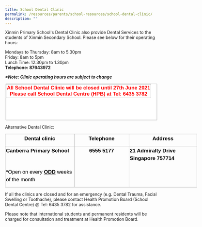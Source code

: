 ```yaml
---
title: School Dental Clinic
permalink: /resources/parents/school-resources/school-dental-clinic/
description: ""
---
```

Xinmin Primary School's Dental Clinic also provide Dental Services to the students of Xinmin Secondary School. Please see below for their operating hours:  

  

Mondays to Thursday: 8am to 5.30pm <br>
Friday: 8am to 5pm <br>
Lunch Time: 12.30pm to 1.30pm<br>
**Telephone: 87643972**
  

**_\*Note: Clinic operating hours are subject to change_**  

  

<table style="margin: auto; outline: 0px; padding: 0px; border-collapse: collapse; clear: both; border: 1px solid rgb(170, 170, 170); color: rgb(0, 0, 0); font-family: Helvetica, sans-serif; font-size: 17px; font-style: normal; font-variant-ligatures: normal; font-variant-caps: normal; font-weight: 400; letter-spacing: normal; orphans: 2; text-align: left; text-transform: none; white-space: normal; widows: 2; word-spacing: 0px; -webkit-text-stroke-width: 0px; background-color: rgb(255, 255, 255); text-decoration-thickness: initial; text-decoration-style: initial; text-decoration-color: initial; width: 500px; height: 120px;" class="iveo_table ives_tab_simple3 ive_eobj_center"><tbody style="margin: 0px; outline: 0px; padding: 0px;"><tr style="margin: 0px; outline: 0px; padding: 0px;"><td style="margin: 0px; outline: 0px; padding: 2px; text-align: center; border: 1px solid rgb(170, 170, 170);"><strong style="margin: 0px; outline: 0px; padding: 0px;"><font style="margin: 0px; outline: 0px; padding: 0px;" color="#ff0000">All School Dental Clinic will be closed until 27th June 2021<br style="margin: 0px; outline: 0px; padding: 0px;">Please call School Dental Centre (HPB) at Tel: 6435 3782</font></strong></td></tr></tbody></table>

  

Alternative Dental Clinic:

<table style="margin: 0px; outline: 0px; padding: 0px; border-collapse: collapse; width: 475.45pt; background-image: initial; background-position: initial; background-size: initial; background-repeat: initial; background-attachment: initial; background-origin: initial; background-clip: initial;" width="634" cellpadding="0" cellspacing="0" border="0" class="MsoNormalTable"><tbody style="margin: 0px; outline: 0px; padding: 0px;"><tr style="margin: 0px; outline: 0px; padding: 0px; height: 13.15pt;"><td style="margin: 0px; outline: 0px; padding: 1.5pt; width: 170.4pt; border: 1pt solid rgb(170, 170, 170); height: 13.15pt;" width="227"><p style="margin: 0px 0px 10px; outline: 0px; padding: 0px; line-height: 24.99px; color: rgb(0, 0, 0); font-family: Helvetica, sans-serif; font-size: 17px; font-weight: 400; text-align: center;" align="center" class="MsoNormal"><b style="margin: 0px; outline: 0px; padding: 0px;"><span style="margin: 0px; outline: 0px; padding: 0px; font-size: 13pt;">Dental clinic</span></b><span style="margin: 0px; outline: 0px; padding: 0px; font-size: 13pt;"></span></p></td><td style="margin: 0px; outline: 0px; padding: 1.5pt; width: 135.4pt; border-top: 1pt solid rgb(170, 170, 170); border-right: 1pt solid rgb(170, 170, 170); border-bottom: 1pt solid rgb(170, 170, 170); border-image: initial; border-left: none; height: 13.15pt;" width="181"><p style="margin: 0px 0px 10px; outline: 0px; padding: 0px; line-height: 24.99px; color: rgb(0, 0, 0); font-family: Helvetica, sans-serif; font-size: 17px; font-weight: 400; text-align: center;" align="center" class="MsoNormal"><b style="margin: 0px; outline: 0px; padding: 0px;"><span style="margin: 0px; outline: 0px; padding: 0px; font-size: 13pt;">Telephone</span></b><span style="margin: 0px; outline: 0px; padding: 0px; font-size: 13pt;"></span></p></td><td style="margin: 0px; outline: 0px; padding: 1.5pt; width: 169.65pt; border-top: 1pt solid rgb(170, 170, 170); border-right: 1pt solid rgb(170, 170, 170); border-bottom: 1pt solid rgb(170, 170, 170); border-image: initial; border-left: none; height: 13.15pt;" width="226"><p style="margin: 0px 0px 10px; outline: 0px; padding: 0px; line-height: 24.99px; color: rgb(0, 0, 0); font-family: Helvetica, sans-serif; font-size: 17px; font-weight: 400; text-align: center;" align="center" class="MsoNormal"><b style="margin: 0px; outline: 0px; padding: 0px;"><span style="margin: 0px; outline: 0px; padding: 0px; font-size: 13pt;">Address</span></b><span style="margin: 0px; outline: 0px; padding: 0px; font-size: 13pt;"></span></p></td></tr><tr style="margin: 0px; outline: 0px; padding: 0px; height: 65.95pt;"><td style="margin: 0px; outline: 0px; padding: 1.5pt; width: 170.4pt; border-right: 1pt solid rgb(170, 170, 170); border-bottom: 1pt solid rgb(170, 170, 170); border-left: 1pt solid rgb(170, 170, 170); border-image: initial; border-top: none; height: 65.95pt;" valign="top" width="227"><p style="margin: 0px 0px 10px; outline: 0px; padding: 0px; line-height: 18.75pt; color: rgb(0, 0, 0); font-family: Helvetica, sans-serif; font-size: 17px; font-weight: 400;" class="MsoNormal"><b style="margin: 0px; outline: 0px; padding: 0px;"><span style="margin: 0px; outline: 0px; padding: 0px; font-size: 13pt;">Canberra Primary School&nbsp;</span></b><span style="margin: 0px; outline: 0px; padding: 0px; font-size: 13pt;"></span></p><p style="margin: 0px 0px 10px; outline: 0px; padding: 0px; line-height: 18.75pt; color: rgb(0, 0, 0); font-family: Helvetica, sans-serif; font-size: 17px; font-weight: 400;" class="MsoNormal"><span style="margin: 0px; outline: 0px; padding: 0px; font-size: 13pt;">&nbsp;</span></p><p style="margin: 0px 0px 10px; outline: 0px; padding: 0px; line-height: 18.75pt; color: rgb(0, 0, 0); font-family: Helvetica, sans-serif; font-size: 17px; font-weight: 400;" class="MsoNormal"><b style="margin: 0px; outline: 0px; padding: 0px;"><span style="margin: 0px; outline: 0px; padding: 0px; font-size: 13pt;">*</span></b><span style="margin: 0px; outline: 0px; padding: 0px; font-size: 13pt;">Open on every&nbsp;<b style="margin: 0px; outline: 0px; padding: 0px;"><u style="margin: 0px; outline: 0px; padding: 0px;">ODD</u></b>&nbsp;weeks of the month</span></p></td><td style="margin: 0px; outline: 0px; padding: 1.5pt; width: 135.4pt; border-top: none; border-left: none; border-bottom: 1pt solid rgb(170, 170, 170); border-right: 1pt solid rgb(170, 170, 170); height: 65.95pt;" valign="top" width="181"><p style="margin: 0px 0px 10px; outline: 0px; padding: 0px; line-height: 24.99px; color: rgb(0, 0, 0); font-family: Helvetica, sans-serif; font-size: 17px; font-weight: 400; text-align: center;" align="center" class="MsoNormal"><b style="margin: 0px; outline: 0px; padding: 0px;"><span style="margin: 0px; outline: 0px; padding: 0px; font-size: 13pt;">6555 5177</span></b><span style="margin: 0px; outline: 0px; padding: 0px; font-size: 13pt;"></span></p></td><td style="margin: 0px; outline: 0px; padding: 1.5pt; width: 169.65pt; border-top: none; border-left: none; border-bottom: 1pt solid rgb(170, 170, 170); border-right: 1pt solid rgb(170, 170, 170); height: 65.95pt;" valign="top" width="226"><p style="margin: 0px 0px 10px; outline: 0px; padding: 0px; line-height: 24.99px; color: rgb(0, 0, 0); font-family: Helvetica, sans-serif; font-size: 17px; font-weight: 400;" class="MsoNormal"><b style="margin: 0px; outline: 0px; padding: 0px;"><span style="margin: 0px; outline: 0px; padding: 0px; font-size: 13pt;">21 Admiralty Drive Singapore 757714</span></b><span style="margin: 0px; outline: 0px; padding: 0px; font-size: 13pt;"></span></p></td></tr></tbody></table>

  

If all the clinics are closed and for an emergency (e.g. Dental Trauma, Facial Swelling or Toothache), please contact Health Promotion Board (School Dental Centre) @ Tel: 6435 3782 for assistance.

  

Please note that international students and permanent residents will be charged for consultation and treatment at Health Promotion Board.